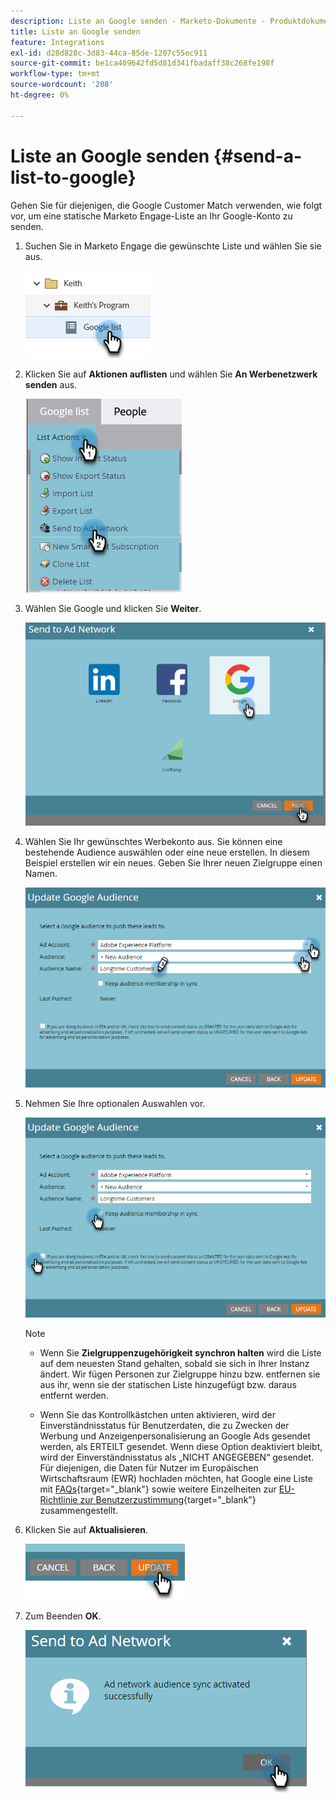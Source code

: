 ```yaml
---
description: Liste an Google senden - Marketo-Dokumente - Produktdokumentation
title: Liste an Google senden
feature: Integrations
exl-id: d28d828c-3d83-44ca-85de-1207c55ec911
source-git-commit: be1ca409642fd5d81d341fbadaff38c268fe198f
workflow-type: tm+mt
source-wordcount: '208'
ht-degree: 0%

---
```


# Liste an Google senden {#send-a-list-to-google}

Gehen Sie für diejenigen, die Google Customer Match verwenden, wie folgt vor, um eine statische Marketo Engage-Liste an Ihr Google-Konto zu senden.

1. Suchen Sie in Marketo Engage die gewünschte Liste und wählen Sie sie aus.

   ![](assets/send-a-list-to-google-1.png)

1. Klicken Sie auf **Aktionen auflisten** und wählen Sie **An Werbenetzwerk senden** aus.

   ![](assets/send-a-list-to-google-2.png)

1. Wählen Sie Google und klicken Sie **Weiter**.

   ![](assets/send-a-list-to-google-3.png)

1. Wählen Sie Ihr gewünschtes Werbekonto aus. Sie können eine bestehende Audience auswählen oder eine neue erstellen. In diesem Beispiel erstellen wir ein neues. Geben Sie Ihrer neuen Zielgruppe einen Namen.

   ![](assets/send-a-list-to-google-4.png)

1. Nehmen Sie Ihre optionalen Auswahlen vor.

   ![](assets/send-a-list-to-google-5.png)

   >[!NOTE]
   >
   >* Wenn Sie **Zielgruppenzugehörigkeit synchron halten** wird die Liste auf dem neuesten Stand gehalten, sobald sie sich in Ihrer Instanz ändert. Wir fügen Personen zur Zielgruppe hinzu bzw. entfernen sie aus ihr, wenn sie der statischen Liste hinzugefügt bzw. daraus entfernt werden.
   >
   >* Wenn Sie das Kontrollkästchen unten aktivieren, wird der Einverständnisstatus für Benutzerdaten, die zu Zwecken der Werbung und Anzeigenpersonalisierung an Google Ads gesendet werden, als ERTEILT gesendet. Wenn diese Option deaktiviert bleibt, wird der Einverständnisstatus als „NICHT ANGEGEBEN“ gesendet. Für diejenigen, die Daten für Nutzer im Europäischen Wirtschaftsraum (EWR) hochladen möchten, hat Google eine Liste mit [FAQs](https://support.google.com/google-ads/answer/14310715){target="_blank"} sowie weitere Einzelheiten zur [EU-Richtlinie zur Benutzerzustimmung](https://www.google.com/about/company/user-consent-policy/){target="_blank"} zusammengestellt.

1. Klicken Sie auf **Aktualisieren**.

   ![](assets/send-a-list-to-google-6.png)

1. Zum Beenden **OK**.

   ![](assets/send-a-list-to-google-7.png)
